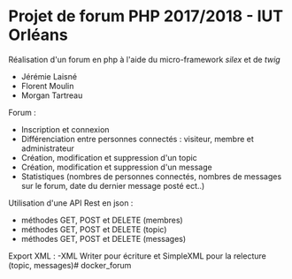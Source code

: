 # Projet de forum PHP 2017/2018  - IUT Orléans

Réalisation d'un forum en php à l'aide du micro-framework *silex* et de *twig*

* Jérémie Laisné
* Florent Moulin
* Morgan Tartreau


Forum :
- Inscription et connexion
- Différenciation entre personnes connectés : visiteur, membre et administrateur
- Création, modification et suppression d'un topic
- Création, modification et suppression d'un message
- Statistiques (nombres de personnes connectés, nombres de messages sur le forum, date du dernier message posté ect..)

Utilisation d'une API Rest en json :
- méthodes GET, POST et DELETE (membres)
- méthodes GET, POST et DELETE (topic)
- méthodes GET, POST et DELETE (messages)

Export XML :
-XML Writer pour écriture et SimpleXML pour la relecture (topic, messages)# docker_forum
